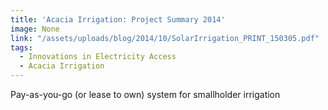 ```yaml
---
title: 'Acacia Irrigation: Project Summary 2014'
image: None
link: "/assets/uploads/blog/2014/10/SolarIrrigation_PRINT_150305.pdf"
tags:
  - Innovations in Electricity Access
  - Acacia Irrigation
---
```


Pay-as-you-go (or lease to own) system for smallholder irrigation
